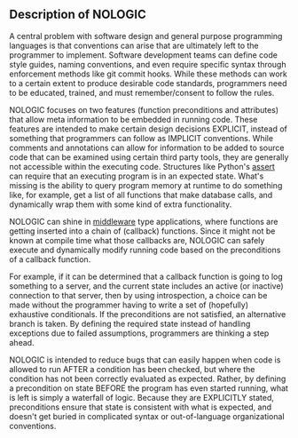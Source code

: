 ## Description of NOLOGIC

A central problem with software design and general purpose programming languages is that
conventions can arise that are ultimately left to the programmer to implement. Software
development teams can define code style guides, naming conventions, and even require specific 
syntax through enforcement methods like git commit hooks. While these methods can work to 
a certain extent to produce desirable code standards, programmers need to be educated, trained, 
and must remember/consent to follow the rules.
 
NOLOGIC focuses on two features (function preconditions and attributes) that allow meta information 
to be embedded in running code. These features are intended to make certain design decisions EXPLICIT,
instead of something that programmers can follow as IMPLICIT conventions. While comments and 
annotations can allow for information to be added to source code that can be examined using certain
third party tools, they are generally not accessible within the executing code. Structures like 
Python's [assert](https://www.w3schools.com/python/ref_keyword_assert.asp) can require that an executing program is in an expected state. What's missing
is the ability to query program memory at runtime to do something like, for example, get a list of all 
functions that make database calls, and dynamically wrap them with some kind of extra functionality.

NOLOGIC can shine in [middleware](https://en.wikipedia.org/wiki/Middleware) type applications, where functions are getting inserted into a 
chain of (callback) functions. Since it might not be known at compile time what those callbacks are, NOLOGIC 
can safely execute and dynamically modify running code based on the preconditions of a callback function. 

For example, if it can be determined that a callback function is going to log something to a server,
and the current state includes an active (or inactive) connection to that server, then by using introspection, 
a choice can be made without the programmer having to write a set of (hopefully) exhaustive conditionals. 
If the preconditions are not satisfied, an alternative branch is taken. By defining the required state
instead of handling exceptions due to failed assumptions, programmers are thinking a step ahead.

NOLOGIC is intended to reduce bugs that can easily happen when code is allowed to run AFTER a 
condition has been checked, but where the condition has not been correctly evaluated as expected. 
Rather, by defining a precondition on state BEFORE the program has even started running, what is left 
is simply a waterfall of logic. Because they are EXPLICITLY stated, preconditions ensure that state is
consistent with what is expected, and doesn't get buried in complicated syntax or out-of-language 
organizational conventions.
 
